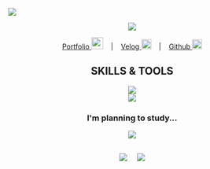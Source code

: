 <a href="https://hits.seeyoufarm.com"><img src="https://hits.seeyoufarm.com/api/count/incr/badge.svg?url=https%3A%2F%2Fgithub.com%2Fchunjaeilu%2Fhit-counter&count_bg=%23FAE25F&title_bg=%23605E5E&icon=github.svg&icon_color=%23E7E7E7&title=hits&edge_flat=false"/></a>
<div align="center">
 <img src="https://capsule-render.vercel.app/api?type=waving&color=auto&height=200&section=header&text=Welcome%20to%20visit!&fontSize=90" />
 
  [Portfolio <img height="24" width="24" src="https://user-images.githubusercontent.com/112890661/221400040-cf5ecd1b-e5fb-4052-9c97-3f573830da6c.svg">](https://portfolio-kms.vercel.app/) &nbsp;&nbsp; | &nbsp;&nbsp; [Velog <img height="20" width="20" src="https://cdn.simpleicons.org/velog/20C997" />](https://velog.io/@chunjaeilu) &nbsp;&nbsp; | &nbsp;&nbsp; [Github <img height="20" width="20" src="https://cdn.simpleicons.org/github/181717" />](https://github.com/chunjaeilu)

  ## SKILLS & TOOLS

  <img src="https://skillicons.dev/icons?i=html,css,javascript,jquery,nodejs,express,react,sqlite,bootstrap&theme=dark" /> <br>
  <img src="https://skillicons.dev/icons?i=git,github,vscode,figma,ps,ai,vercel&theme=dark" />
  ### I'm planning to study...
  <img src="https://skillicons.dev/icons?i=redux,mongodb,sass&theme=dark" />
  
  ##
  <img src="https://github-readme-stats.vercel.app/api/top-langs/?username=chunjaeilu&layout=compact">&nbsp;&nbsp;&nbsp;&nbsp;
  <img src="https://github-readme-stats.vercel.app/api?username=chunjaeilu&show_icons=true">
</div>
